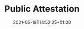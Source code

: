 ---
title: "Public Attestation"
description: "Transparency through public attestation"
lead: "Transparency through Public Attestation"
date: 2021-05-18T14:52:25+01:00
lastmod: 2021-05-18T14:52:25+01:00
draft: true
images: []
menu:
  docs:
    parent: "beyond-the-basics"
weight: 30
toc: false
---